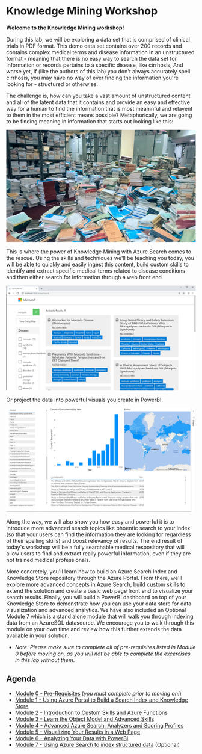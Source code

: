# Knowledge Mining Workshop

**Welcome to the Knowledge Mining workshop!** 

During this lab, we will be exploring a data set that is comprised of clinical trials in PDF format.  This demo data set contains over 200 records and contains complex medical terms and disease information in an unstructured format - meaning that there is no easy way to search the data set for information or records pertains to a specific disease, like cirrhosis,  And worse yet, if (like the authors of this lab) you don't always accurately spell cirrhosis, you may have no way of ever finding the information you're looking for - structured or otherwise.

The challenge is, how can you take a vast amount of unstructured content and all of the latent data that it contains and provide an easy and effective way for a human to find the information that is most meaninful and relavent to them in the most efficient means possible?  Metaphorically, we are going to be finding meaning in information that starts out looking like this:

![](images/unstructured.png)

This is where the power of Knowledge Mining with Azure Search comes to the rescue.  Using the skills and techniques we'll be teaching you today, you will be able to quickly and easily ingest this content, build custom skills to identify and extract specific medical terms related to disease conditions and then either search for information through a web front end

![](images/results.png)

Or project the data into powerful visuals  you create in PowerBI.  

![](images/mod5/ks-pbi-visual5-filledmap-graph.png)

Along the way, we will also show you how easy and powerful it is to introduce more advanced search topics like phoentic search to your index (so that your users can find the information they are looking for regardless of their spelling skills) and boost relevancy of results.  The end result of today's workshop will be a fully searchable medical respository that will allow users to find and extract really powerful information, even if they are not trained medical professionals.  

More concretely, you'll learn how to build an Azure Search Index and Knowledge Store repository through the Azure Portal. From there, we'll explore more advanced concepts in Azure Search, build custom skills to extend the solution and create a basic web page front end to visualize your search results. Finally, you will build a PowerBI dashboard on top of your Knowledge Store to demonstrate how you can use your data store for data visualization and advanced analytics. We have also included an Optional Module 7 which is a stand alone module that will walk you through indexing data from an AzureSQL datasource. We encourage you to walk through this module on your own time and review how this further extends the data available in your solution.

+ *Note: Please make sure to complete all of pre-requisites listed in Module 0 before moving on, as you will not be able to complete the excercises in this lab without them*.

## Agenda

+ [Module 0 - Pre-Requisites](./Module%200.md) (*you must complete prior to moving on!*)
+ [Module 1 - Using Azure Portal to Build a Search Index and Knowledge Store](./Module%201.md)
+ [Module 2 - Introduction to Custom Skills and Azure Functions](./Module%202.md)
+ [Module 3 - Learn the Object Model and Advanced Skills](./Module%203.md)
+ [Module 4 - Advanced Azure Search: Analyzers and Scoring Profiles](./Module%204.md)
+ [Module 5 - Visualizing Your Results in a Web Page](./Module%205.md)
+ [Module 6 - Analyzing Your Data with PowerBI](./Module%206.md)
+ [Module 7 - Using Azure Search to index structured data](./Module%207.md) (Optional)
